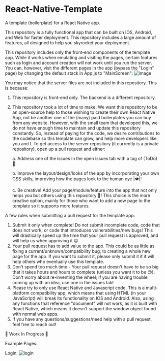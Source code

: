 # React-Native-Template
A template (boilerplate) for a React Native app.

This repository is a fully functional app that can be built on IOS, Android, and Web for faster deployment. This repository includes a large amount of features, all designed to help you skyrocket your deployment.

This repository includes only the front-end components of the template app. While it works when emulating and visiting the pages, certain features such as login and account creation will not work until you run the server. You can, however, visit the different pages in the app (bypass the "Login" page) by changing the default stack in App.js to "MainScreen":
![image](https://github.com/Javakian12/React-Native-Template/assets/89485382/55c408d3-109f-4401-b8b6-5cdc3f8afd6a)


You may notice that the server files are not included in this repository. This is because:

1. This repository is front-end only. The backend is a different repository.

2. This repository took a lot of time to make. We want this repository to be an open-source help to those wishing to create their own React Native App, not be another one of the (many) paid boilerplates you can buy from any website. However, with the small team that developed this, we do not have enough time to maintain and update this repository constantly. So, instead of paying for the code, we desire contributions to the codebase so this template can grow, and help more developers like you and I. To get access to the server repository (it currently is a private repository), open up a pull request and either:
  
   a. Address one of the issues in the open issues tab with a tag of (ToDo) 🚩.
   
   b. Improve the layout/design/looks of the app by incorporating your own CSS skills, improving how the pages look to the human eye |👁️|!
   
   c. Be creative! Add your page/module/feature into the app that not only helps you but others using this repository 🚀! This choice is the more creative option, mainly for those who want to add a new page to the template so it supports more features.

A few rules when submitting a pull request for the template app:
1. Submit it only when complete! Do not submit incomplete code, code that does not work, or code that introduces vulnerabilities/new bugs! This will drastically speed up the time that your pull request is approved, and will help us when approving it 😊.
2. Your pull request has to add value to the app. This could be as little as fixing a current/unknown/compatibility bug, to creating a whole new page for the app. If you want to submit it, please only submit it if it will help others who eventually use this template.
3. Don't spend too much time - Your pull request doesn't have to be so big that it takes hours and hours to complete (unless you want it to be 😊). Don't worry about re-inventing the wheel; if you are having trouble coming up with an idea, use one in the issues tab!
4. Please try to only use React Native and Javascript code. This is a multi-platform compatibility app, which means that using HTML (in your JavaScript) will break its functionality on IOS and Android. Also, using any functions that reference "document" will not work, as it is built with React Native, which means it doesn't support the window object found with normal web apps.
5. If you have any questions/suggestions/need help with a pull request, feel free to reach out!



🚧 Work In Progress 🚧

Example Pages:

Login:
![login](https://github.com/Javakian12/React-Native-Template/assets/89485382/994fa716-21f5-42be-a952-59e307c8e83d)
